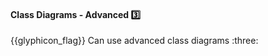 <div id="title">

#### Class Diagrams - Advanced :three:

<span id="prereqs"><dynamic-panel src="../../../oopDesign/inheritance/interfaces/unit-inElsewhere-asFlat.md" boilerplate header="%%{{glyphicon_education}} OOP: Inheritance → Interfaces%%" />
<dynamic-panel src="../../../oopDesign/inheritance/abstractClasses/unit-inElsewhere-asFlat.md" boilerplate header="%%{{glyphicon_education}} OOP → Inheritance → Abstract Classes%%" />
<dynamic-panel src="../../../oopDesign/associations/associationClasses/unit-inElsewhere-asFlat.md" boilerplate header="%%{{glyphicon_education}} OOP → Associations → Association Classes%%" /></span>

</div>
<span id="outcomes">{{glyphicon_flag}} Can use advanced class diagrams :three:</span>

<div id="body">



</div>

<div id="extras">

<include src="exercises.md" />

</div>